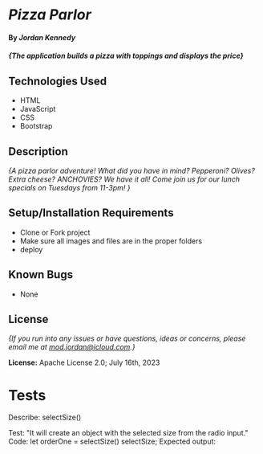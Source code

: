 # _Pizza Parlor_

#### By _**Jordan Kennedy**_

#### _{The application builds a pizza with toppings and displays the price}_

## Technologies Used
* HTML
* JavaScript
* CSS
* Bootstrap

## Description

_{A pizza parlor adventure! What did you have in mind? Pepperoni? Olives? Extra cheese? ANCHOVIES? We have it all! Come join us for our lunch specials on Tuesdays from 11-3pm! }_

## Setup/Installation Requirements

* Clone or Fork project
* Make sure all images and files are in the proper folders
* deploy

## Known Bugs

* None

## License

_{If you run into any issues or have questions, ideas or concerns, please email me at mod.jordan@icloud.com.}_

**License:** Apache License 2.0; July 16th, 2023

# Tests

Describe: selectSize()

Test: "It will create an object with the selected size from the radio input."
Code:
let orderOne = selectSize()
selectSize;
Expected output:
